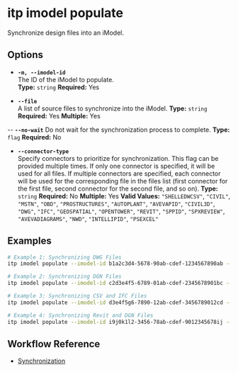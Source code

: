 # itp imodel populate

Synchronize design files into an iModel.

## Options

- **`-m, --imodel-id`**  
  The ID of the iModel to populate.  
  **Type:** `string` **Required:** Yes

- **`--file`**  
  A list of source files to synchronize into the iModel.
  **Type:** `string`  **Required:** Yes **Multiple:** Yes

-- **`--no-wait`**
  Do not wait for the synchronization process to complete.
  **Type:** `flag` **Required:** No

- **`--connector-type`**  
  Specify connectors to prioritize for synchronization. This flag can be provided multiple times. If only one connector is specified, it will be used for all files. If multiple connectors are specified, each connector will be used for the corresponding file in the files list (first connector for the first file, second connector for the second file, and so on). 
  **Type:** `string` **Required:** No  **Multiple:** Yes
  **Valid Values:** `"SHELLEDWCSV"`, `"CIVIL"`, `"MSTN"`, `"OBD"`, `"PROSTRUCTURES"`, `"AUTOPLANT"`, `"AVEVAPID"`, `"CIVIL3D"`, `"DWG"`, `"IFC"`, `"GEOSPATIAL"`, `"OPENTOWER"`, `"REVIT"`, `"SPPID"`, `"SPXREVIEW"`, `"AVEVADIAGRAMS"`, `"NWD"`, `"INTELLIPID"`, `"PSEXCEL"`

## Examples

```bash
# Example 1: Synchronizing DWG Files
itp imodel populate --imodel-id b1a2c3d4-5678-90ab-cdef-1234567890ab --file file1.dwg --connector-type DWG --file file2.dwg --connector-type DWG

# Example 2: Synchronizing DGN Files
itp imodel populate --imodel-id c2d3e4f5-6789-01ab-cdef-2345678901bc --file site1.dgn --connector-type CIVIL --file structure2.dgn --connector-type CIVIL

# Example 3: Synchronizing CSV and IFC Files
itp imodel populate --imodel-id d3e4f5g6-7890-12ab-cdef-3456789012cd --file data1.csv --file data2.csv --file model.ifc

# Example 4: Synchronizing Revit and DGN Files
itp imodel populate --imodel-id i9j0k1l2-3456-78ab-cdef-9012345678ij --file model.rvt --file design.dgn
```

## Workflow Reference

- [Synchronization](/combined-commands/synchronization)
